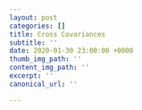 ```yaml
---
layout: post
categories: []
title: Cross Covariances
subtitle: ''
date: 2020-01-30 23:00:00 +0000
thumb_img_path: ''
content_img_path: ''
excerpt: ''
canonical_url: ''

---
```

